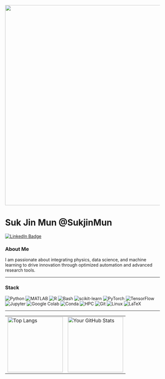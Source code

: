 <div id="header" align="center">
  <img src="https://github.com/SukjinMun/SukjinMun/blob/main/demo/100MDevs_Blog_1200x627_v3.gif" width="650"/>
</div>

<h1>
  Suk Jin Mun
  @SukjinMun
</h1>

<div id="badges">
  <a href="https://www.linkedin.com/in/suk-jin-mun-0ba0b4224/">
    <img src="https://img.shields.io/badge/LinkedIn-blue?style=for-the-badge&logo=linkedin&logoColor=white" alt="LinkedIn Badge"/>
  </a>
</div>

### About Me
I am passionate about integrating physics, data science, and machine learning to drive innovation through optimized automation and advanced research tools.

---

<h3>Stack</h3>
<p>
  <!-- Programming Languages -->
  <img alt="Python" src="https://img.shields.io/badge/-Python-3776ab?style=flat-square&logo=python&logoColor=white" />
  <img alt="MATLAB" src="https://img.shields.io/badge/-MATLAB-0076a8?style=flat-square&logo=mathworks&logoColor=white" />
  <img alt="R" src="https://img.shields.io/badge/-R-276DC3?style=flat-square&logo=r&logoColor=white" />
  <img alt="Bash" src="https://img.shields.io/badge/-Bash-4EAA25?style=flat-square&logo=gnu-bash&logoColor=white" />

  <!-- Data Science & Machine Learning -->
  <img alt="scikit-learn" src="https://img.shields.io/badge/-scikit%20learn-F7931E?style=flat-square&logo=scikit-learn&logoColor=white" />
  <img alt="PyTorch" src="https://img.shields.io/badge/-PyTorch-EE4C2C?style=flat-square&logo=PyTorch&logoColor=white" />
  <img alt="TensorFlow" src="https://img.shields.io/badge/-TensorFlow-FF6F00?style=flat-square&logo=tensorflow&logoColor=white" />
  <img alt="Jupyter" src="https://img.shields.io/badge/-Jupyter-F37626?style=flat-square&logo=jupyter&logoColor=white" />
  <img alt="Google Colab" src="https://img.shields.io/badge/-Google%20Colab-F9AB00?style=flat-square&logo=googlecolab&logoColor=white" />
  <img alt="Conda" src="https://img.shields.io/badge/-Conda-44A833?style=flat-square&logo=anaconda&logoColor=white" />

  <!-- HPC / Environment -->
  <img alt="HPC" src="https://img.shields.io/badge/-High%20Performance%20Computing-0078D4?style=flat-square&logo=azurepipelines&logoColor=white" />
  <img alt="Git" src="https://img.shields.io/badge/-Git-F05032?style=flat-square&logo=git&logoColor=white" />
  <img alt="Linux" src="https://img.shields.io/badge/-Linux-FCC624?style=flat-square&logo=linux&logoColor=black" />
  <img alt="LaTeX" src="https://img.shields.io/badge/-LaTeX-008080?style=flat-square&logo=latex&logoColor=white" />
</p>

---

<!-- Place both 'Top Langs' and 'GitHub Stats' in a table row so they're side by side -->
<p align="center">
  <table>
    <tr>
      <td>
        <img 
          src="https://github-readme-stats.vercel.app/api/top-langs/?username=SukjinMun&layout=compact&theme=vision-friendly-dark" 
          alt="Top Langs" 
          height="180" 
        />
      </td>
      <td>
        <img 
          src="https://github-readme-stats.vercel.app/api?username=SukjinMun&hide_border=true&show_icons=true&bg_color=151515&title_color=fb4362&icon_color=fb4362&text_bold=false&text_color=9e9e9e" 
          alt="Your GitHub Stats" 
          height="180" 
        />
      </td>
    </tr>
  </table>
</p>
